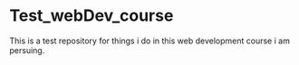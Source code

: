 # Test_webDev_course
This is a test repository for things i do in this web development course i am persuing.
